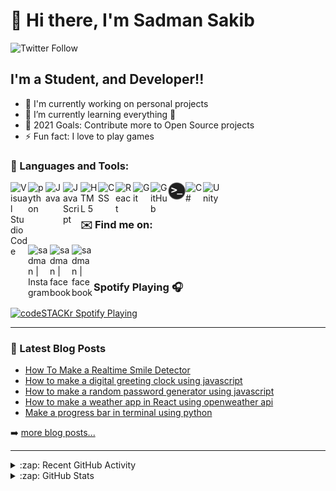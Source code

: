 # 👋 Hi there, I'm Sadman Sakib 

![Twitter Follow](https://img.shields.io/twitter/follow/SakibDev?logo=Twitter&logoColor=%231DA1F2&style=for-the-badge)

## I'm a Student, and Developer!!
- 🔭 I'm currently working on personal projects
- 🌱 I’m currently learning everything 🤣
- 🥅 2021 Goals: Contribute more to Open Source projects
- ⚡ Fun fact: I love to play games

### 🧰 Languages and Tools:

<img align="left" alt="Visual Studio Code" width="28px" src="https://img.icons8.com/plasticine/100/000000/visual-studio-code-2019.png"/>

<img align="left" alt="python" width="28px" src="https://img.icons8.com/color/48/000000/python.png" />

<img align="left" alt="Java" width="28px" src="https://img.icons8.com/color/48/000000/java-coffee-cup-logo.png"/>

<img align="left" alt="JavaScript" width="28px" src="https://img.icons8.com/dusk/64/000000/javascript-logo.png" />

<img align="left" alt="HTML 5" width="28px" src="https://img.icons8.com/color/48/000000/html-5.png"/>

<img align="left" alt="CSS" width="28px" src="https://img.icons8.com/dusk/64/000000/css3.png"/>

<img align="left" alt="React" width="28px" src="https://img.icons8.com/bubbles/50/000000/react.png" />

<img align="left" alt="Git" width="28px" src="https://img.icons8.com/color/48/000000/git.png" />

<img align="left" alt="GitHub" width="28px" src="https://img.icons8.com/dusk/48/000000/github.png"/>

<img align="left" alt="Terminal" width="28px" src="https://raw.githubusercontent.com/github/explore/80688e429a7d4ef2fca1e82350fe8e3517d3494d/topics/terminal/terminal.png" />

<img align="left" alt="C#" width="28px" src="https://img.icons8.com/color/48/000000/c-sharp-logo-2.png"/>

<img align="left" alt="Unity" width="28px" src="https://img.icons8.com/nolan/64/unity.png"/>

<br/>
<br/>

### ✉️ Find me on:

<!--Instagram-->
[<img align="left" alt="sadman | Instagram" width="35px" src="https://img.icons8.com/fluent/45/000000/instagram-new.png" />][instagram]

<!--Twitter-->
[<img align="left" alt="sadman | facebook" width="35px" src="https://img.icons8.com/doodle/45/000000/twitter.png" />][twitter]

<!--Linkedin-->
[<img align="left" alt="sadman | facebook" width="35px" src="https://img.icons8.com/doodle/45/000000/linkedin.png" />][lioke]

<br />
<br />

### Spotify Playing 🎧

[<img src="https://now-playing-codestackr.vercel.app/api/spotify-playing" alt="codeSTACKr Spotify Playing" width="350" />](https://open.spotify.com/user/swyqyimdc12jajde4vpwd2x1b)


---

### 📕 Latest Blog Posts
<!-- BLOG-POST-LIST:START -->
- [How To Make a Realtime Smile Detector](https://dev.to/sadmansakib2234/realtime-smile-detector-299e)
- [How to make a digital greeting clock using javascript](https://dev.to/sadmansakib2234/how-to-make-a-digital-greeting-clock-using-javascript-2dji)
- [How to make a random password generator using javascript](https://dev.to/sadmansakib2234/how-to-make-a-random-password-generator-using-javascript-2bae)
- [How to make a weather app in React using openweather api](https://dev.to/sadmansakib2234/how-to-make-a-weather-app-in-react-using-openweather-api-dif)
- [Make a progress bar in terminal using python](https://dev.to/sadmansakib2234/make-a-progress-bar-in-terminal-using-python-fo8)
<!-- BLOG-POST-LIST:END -->

➡️ [more blog posts...](https://dev.to/sadmansakib2234)

---
<details>
  <summary>:zap: Recent GitHub Activity</summary>
  
<!--START_SECTION:activity-->
1. 🗣 Commented on [#8](https://github.com/Absurdponcho/PonchoOS/issues/8) in [Absurdponcho/PonchoOS](https://github.com/Absurdponcho/PonchoOS)
2. 🗣 Commented on [#8](https://github.com/Absurdponcho/PonchoOS/issues/8) in [Absurdponcho/PonchoOS](https://github.com/Absurdponcho/PonchoOS)
3. 🗣 Commented on [#8](https://github.com/Absurdponcho/PonchoOS/issues/8) in [Absurdponcho/PonchoOS](https://github.com/Absurdponcho/PonchoOS)
4. 🗣 Commented on [#8](https://github.com/Absurdponcho/PonchoOS/issues/8) in [Absurdponcho/PonchoOS](https://github.com/Absurdponcho/PonchoOS)
5. 🗣 Commented on [#8](https://github.com/Absurdponcho/PonchoOS/issues/8) in [Absurdponcho/PonchoOS](https://github.com/Absurdponcho/PonchoOS)
<!--END_SECTION:activity-->

</details>

<details>
  <summary>
    :zap: GitHub Stats
  </summary>
  <img align="left" alt="Sadman-Sakib2234's github stats" src="https://github-readme-stats.codestackr.vercel.app/api/?username=Sadman-Sakib2234&theme=""&bg_color=121212/>

</details>




[instagram]: https://www.instagram.com/gamer_x122/
[twitter]: https://twitter.com/SakibDev
[lioke]: https://www.linkedin.com/in/sadman-sakib-a5a337204/

